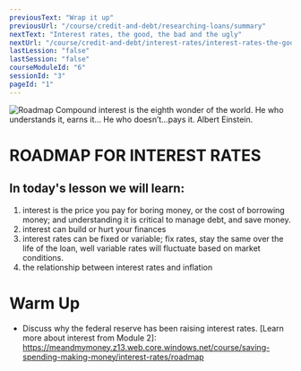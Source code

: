 ```yaml
---
previousText: "Wrap it up"
previousUrl: "/course/credit-and-debt/researching-loans/summary"
nextText: "Interest rates, the good, the bad and the ugly"
nextUrl: "/course/credit-and-debt/interest-rates/interest-rates-the-good-the-bad"
lastLession: "false"
lastSession: "false"
courseModuleId: "6"
sessionId: "3"
pageId: "1"
---
```



![Roadmap](/assets/img/roadmap.png)
<sparkle-character-intro class="shift-up-overlap" position="right" character="yuna">
Compound interest is the eighth wonder of the world. He who understands it, earns it… He who doesn’t…pays it. Albert Einstein.</sparkle-character-intro>

# ROADMAP FOR INTEREST RATES

## In today's lesson we will learn:

1. interest is the price you pay for boring money, or the cost of borrowing money; and understanding it is critical to manage debt, and save money.
2. interest can build or hurt your finances
3. interest rates can be fixed or variable; fix rates, stay the same over the life of the loan, well variable rates will fluctuate based on market conditions.
4. the relationship between interest rates and inflation

# Warm Up

- Discuss why the federal reserve has been raising interest rates.
  [Learn more about interest from Module 2]: https://meandmymoney.z13.web.core.windows.net/course/saving-spending-making-money/interest-rates/roadmap

